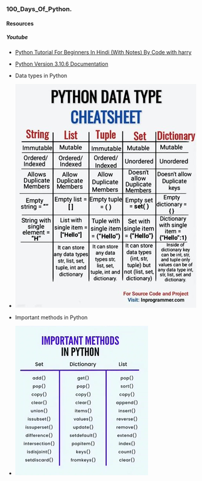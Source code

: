 ### 100_Days_Of_Python.

#### Resources

##### Youtube

- <a href="https://www.youtube.com/watch?v=gfDE2a7MKjA&t=312s">
  Python Tutorial For Beginners In Hindi (With Notes) By Code with harry
  </a>

- <a href="https://docs.python.org/3.10/tutorial/index.html">Python Version 3.10.6 Documentation</a>

* <p>Data types in Python</p>
* <img src="./assets/images/python-data-types.jpg"/>

* <p>Important methods in Python</p>
* <img src="./assets/images/important-methods-in-python.PNG"/>
